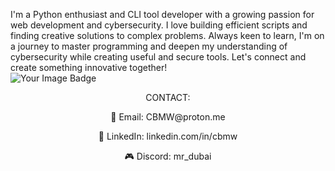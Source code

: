 I'm a Python enthusiast and CLI tool developer with a growing passion for web development and cybersecurity. I love building efficient scripts and finding creative solutions to complex problems. Always keen to learn, I'm on a journey to master programming and deepen my understanding of cybersecurity while creating useful and secure tools. Let's connect and create something innovative together!  
<img src="https://tryhackme-badges.s3.amazonaws.com/cbmw.png" alt="Your Image Badge" />  
<p align="center">CONTACT:</p>
<p align="center">📧 Email: CBMW@proton.me  </p>
<p align="center">💼 LinkedIn: linkedin.com/in/cbmw  </p>
<p align="center">🎮 Discord: mr_dubai  </p>
